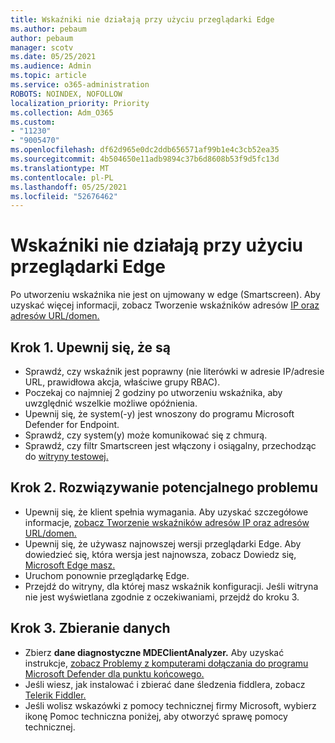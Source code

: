 ```yaml
---
title: Wskaźniki nie działają przy użyciu przeglądarki Edge
ms.author: pebaum
author: pebaum
manager: scotv
ms.date: 05/25/2021
ms.audience: Admin
ms.topic: article
ms.service: o365-administration
ROBOTS: NOINDEX, NOFOLLOW
localization_priority: Priority
ms.collection: Adm_O365
ms.custom:
- "11230"
- "9005470"
ms.openlocfilehash: df62d965e0dc2ddb656571af99b1e4c3cb52ea35
ms.sourcegitcommit: 4b504650e11adb9894c37b6d8608b53f9d5fc13d
ms.translationtype: MT
ms.contentlocale: pl-PL
ms.lasthandoff: 05/25/2021
ms.locfileid: "52676462"
---
```

# <a name="indicators-dont-work-using-edge-browser"></a>Wskaźniki nie działają przy użyciu przeglądarki Edge

Po utworzeniu wskaźnika nie jest on ujmowany w edge (Smartscreen). Aby uzyskać więcej informacji, zobacz Tworzenie wskaźników adresów [IP oraz adresów URL/domen.](/microsoft-365/security/defender-endpoint/indicator-ip-domain)

## <a name="step-1-ensure-the-following"></a>Krok 1. Upewnij się, że są

- Sprawdź, czy wskaźnik jest poprawny (nie literówki w adresie IP/adresie URL, prawidłowa akcja, właściwe grupy RBAC).
- Poczekaj co najmniej 2 godziny po utworzeniu wskaźnika, aby uwzględnić wszelkie możliwe opóźnienia.
- Upewnij się, że system(-y) jest wnoszony do programu Microsoft Defender for Endpoint.
- Sprawdź, czy system(y) może komunikować się z chmurą.
- Sprawdź, czy filtr Smartscreen jest włączony i osiągalny, przechodząc do [witryny testowej.](https://demo.smartscreen.msft.net)

## <a name="step-2-troubleshoot-the-potential-issue"></a>Krok 2. Rozwiązywanie potencjalnego problemu

- Upewnij się, że klient spełnia wymagania. Aby uzyskać szczegółowe informacje, [zobacz Tworzenie wskaźników adresów IP oraz adresów URL/domen.](/microsoft-365/security/defender-endpoint/indicator-ip-domain)
- Upewnij się, że używasz najnowszej wersji przeglądarki Edge. Aby dowiedzieć się, która wersja jest najnowsza, zobacz Dowiedz się, [Microsoft Edge masz.](https://support.microsoft.com/microsoft-edge/find-out-which-version-of-microsoft-edge-you-have-c726bee8-c42e-e472-e954-4cf5123497eb)
- Uruchom ponownie przeglądarkę Edge.
- Przejdź do witryny, dla której masz wskaźnik konfiguracji. Jeśli witryna nie jest wyświetlana zgodnie z oczekiwaniami, przejdź do kroku 3. 

## <a name="step-3-collect-data"></a>Krok 3. Zbieranie danych

- Zbierz **dane diagnostyczne MDEClientAnalyzer.** Aby uzyskać instrukcje, [zobacz Problemy z komputerami dołączania do programu Microsoft Defender dla punktu końcowego.](issues-with-onboarding-machines.md)
- Jeśli wiesz, jak instalować i zbierać dane śledzenia fiddlera, zobacz [Telerik Fiddler.](http://www.telerik.com/fiddler)
- Jeśli wolisz wskazówki z pomocy technicznej firmy Microsoft, wybierz ikonę Pomoc techniczna poniżej, aby otworzyć sprawę pomocy technicznej.
